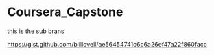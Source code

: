 # Coursera_Capstone

this is the sub brans

https://gist.github.com/billlovell/ae56454741c6c6a26ef47a22f860facc
